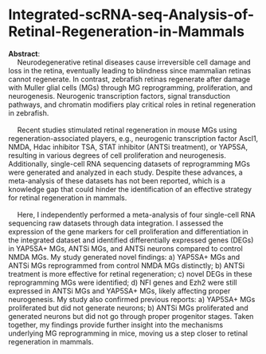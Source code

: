 # Integrated-scRNA-seq-Analysis-of-Retinal-Regeneration-in-Mammals
**Abstract**: <br>  &emsp;  Neurodegenerative retinal diseases cause irreversible cell damage and loss in the retina, eventually leading to blindness since mammalian retinas cannot regenerate. In contrast, zebrafish retinas regenerate after damage with Muller glial cells (MGs) through MG reprogramming, proliferation, and neurogenesis. Neurogenic transcription factors, signal transduction pathways, and chromatin modifiers play critical roles in retinal regeneration in zebrafish. <br>  <br>  &emsp;  Recent studies stimulated retinal regeneration in mouse MGs using regeneration-associated players, e.g., neurogenic transcription factor Ascl1, NMDA, Hdac inhibitor TSA, STAT inhibitor (ANTSi treatment), or YAP5SA, resulting in various degrees of cell proliferation and neurogenesis. Additionally, single-cell RNA sequencing datasets of reprogramming MGs were generated and analyzed in each study. Despite these advances, a meta-analysis of these datasets has not been reported, which is a knowledge gap that could hinder the identification of an effective strategy for retinal regeneration in mammals. <br>  <br>  &emsp;  Here, I independently performed a meta-analysis of four single-cell RNA sequencing raw datasets through data integration. I assessed the expression of the gene markers for cell proliferation and differentiation in the integrated dataset and identified differentially expressed genes (DEGs) in YAP5SA+ MGs, ANTSi MGs, and ANTSi neurons compared to control NMDA MGs. My study generated novel findings: a) YAP5SA+ MGs and ANTSi MGs reprogrammed from control NMDA MGs distinctly; b) ANTSi treatment is more effective for retinal regeneration; c) novel DEGs in these reprogramming MGs were identified; d) NFI genes and Ezh2 were still expressed in ANTSi MGs and YAP5SA+ MGs, likely affecting proper neurogenesis. My study also confirmed previous reports: a) YAP5SA+ MGs proliferated but did not generate neurons; b) ANTSi MGs proliferated and generated neurons but did not go through proper progenitor stages. Taken together, my findings provide further insight into the mechanisms underlying MG reprogramming in mice, moving us a step closer to retinal regeneration in mammals.
